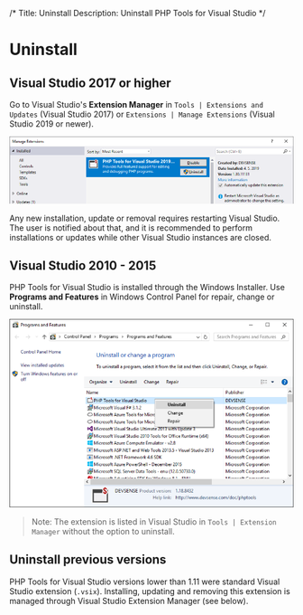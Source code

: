 /*
Title: Uninstall
Description: Uninstall PHP Tools for Visual Studio
*/

# Uninstall

## Visual Studio 2017 or higher

Go to Visual Studio's **Extension Manager** in `Tools | Extensions and Updates` (Visual Studio 2017) or `Extensions | Manage Extensions` (Visual Studio 2019 or newer).

![Uninstall from VS](imgs/extension-manager-uninstall.png)

Any new installation, update or removal requires restarting Visual Studio. The user is notified about that, and it is recommended to perform installations or updates while other Visual Studio instances are closed.

## Visual Studio 2010 - 2015

PHP Tools for Visual Studio is installed through the Windows Installer. Use **Programs and Features** in Windows Control Panel for repair, change or uninstall.

![Uninstall from Control Panel](imgs/phptools-uninstall.png)

> Note: The extension is listed in Visual Studio in `Tools | Extension Manager` without the option to uninstall.

## Uninstall previous versions

PHP Tools for Visual Studio versions lower than 1.11 were standard Visual Studio extension (`.vsix`). Installing, updating and removing this extension is managed through Visual Studio Extension Manager (see below).
